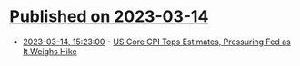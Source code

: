 # [Published on 2023-03-14](index.md)

* [2023-03-14, 15:23:00](https://news.slashdot.org/story/23/03/14/1243225/us-core-cpi-tops-estimates-pressuring-fed-as-it-weighs-hike?utm_source=rss1.0mainlinkanon&utm_medium=feed) - [US Core CPI Tops Estimates, Pressuring Fed as It Weighs Hike](https://news.slashdot.org/story/23/03/14/1243225/us-core-cpi-tops-estimates-pressuring-fed-as-it-weighs-hike?utm_source=rss1.0mainlinkanon&utm_medium=feed)
